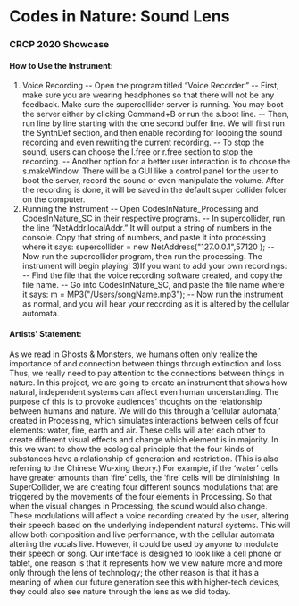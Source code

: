 # Codes in Nature: Sound Lens
### CRCP 2020 Showcase

#### How to Use the Instrument:

1) Voice Recording
-- Open the program titled “Voice Recorder.”
-- First, make sure you are wearing headphones so that there will not be any feedback. Make sure the supercollider server is running. 
You may boot the server either by clicking Command+B or run the s.boot line.
-- Then, run line by line starting with the one second buffer line. We will first run the SynthDef section, and then enable recording for looping the sound recording and even rewriting the current recording. 
-- To stop the sound, users can choose the l.free or r.free section to stop the recording. 
-- Another option for a better user interaction is to choose the s.makeWindow. There will be a GUI like a control panel for the user to boot the server, record the sound or even manipulate the volume. After the recording is done, it will be saved in the default super collider folder on the computer. 	
2) Running the Instrument
  -- Open CodesInNature_Processing and CodesInNature_SC in their respective programs.
  -- In supercollider, run the line “NetAddr.localAddr.” It will output a string of numbers in the console. Copy that string of numbers, and paste it into processing where it says: supercollider = new NetAddress("127.0.0.1",57120 );
  --  Now run the supercollider program, then run the processing. The instrument will begin playing!
3)If you want to add your own recordings:
-- Find the file that the voice recording software created, and copy the file name.
-- Go into CodesInNature_SC, and paste the file name where it says:
m = MP3("/Users/songName.mp3");
-- Now run the instrument as normal, and you will hear your recording as it is altered by the cellular automata.


#### Artists' Statement:

As we read in  Ghosts & Monsters, we humans often only realize the importance of and connection between things through extinction and loss. Thus, we really need to pay attention to the connections between things in nature. In this project, we are going to create an instrument that shows how natural, independent systems can affect even human understanding. The purpose of this is to provoke audiences’ thoughts on the relationship between humans and nature. We will do this through a ‘cellular automata,’ created in Processing, which simulates interactions between cells of four elements: water, fire, earth and air. These cells will alter each other to create different visual effects and change which element is in majority. In this we want to show the ecological principle that the four kinds of substances have a relationship of generation and restriction. (This is also referring to the Chinese Wu-xing theory.) For example, if the ‘water’ cells have greater amounts than ‘fire’ cells, the ‘fire’ cells will be diminishing. In SuperCollider, we are creating four different sounds modulations that are triggered by the movements of the four elements in Processing. So that when the visual changes in Processing, the sound would also change. These modulations will affect a voice recording created by the user, altering their speech based on the underlying independent natural systems. This will allow both composition and live performance, with the cellular automata altering the vocals live. However, it could be used by anyone to modulate their speech or song. Our interface is designed to look like a cell phone or tablet, one reason is that it represents how we view nature more and more only through the lens of technology; the other reason is that it has a meaning of when our future generation see this with higher-tech devices, they could also see nature through the lens as we did today.
